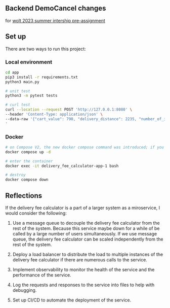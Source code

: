 ## Backend DemoCancel changes

for [wolt 2023 summer intership pre-assignment](https://github.com/woltapp/engineering-summer-intern-2023)

## Set up

There are two ways to run this project:

### Local environment
```bash
cd app
pip3 install -r requirements.txt
python3 main.py

# unit test
python3 -m pytest tests

# curl test
curl --location --request POST 'http://127.0.0.1:8080' \
--header 'Content-Type: application/json' \
--data-raw '{"cart_value": 790, "delivery_distance": 2235, "number_of_items": 4, "time": "2021-10-12T13:00:00Z"}
'
```

### Docker
```bash
# on Compose V2, the new docker compose command was introduced; if you are using an older version, use docker-compose instead
docker compose up -d

# enter the container
docker exec -it delivery_fee_calculator-app-1 bash

# destroy
docker compose down

```

## Reflections

If the delivery fee calculator is a part of a larger system as a miroservice, I would consider the following:

1. Use a message queue to decouple the delivery fee calculator from the rest of the system. Because this service maybe down for a while of be called by a large number of users simultaneously. If we use message queue, the delivery fee calculator can be scaled independently from the rest of the system. 

2. Deploy a load balancer to distribute the load to multiple instances of the delivery fee calculator if there are numerous calls to the service.

3. Implement observability to monitor the health of the service and the performance of the service.

4. Log the requests and responses to the service into files to help with debugging.

5. Set up CI/CD to automate the deployment of the service.
